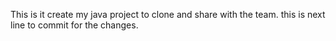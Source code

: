 This is it create my java project to clone and share with the team.
this is next line to commit for the changes.
